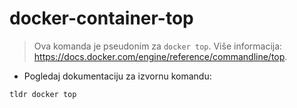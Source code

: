 # docker-container-top

> Ova komanda je pseudonim za `docker top`.
> Više informacija: <https://docs.docker.com/engine/reference/commandline/top>.

- Pogledaj dokumentaciju za izvornu komandu:

`tldr docker top`
